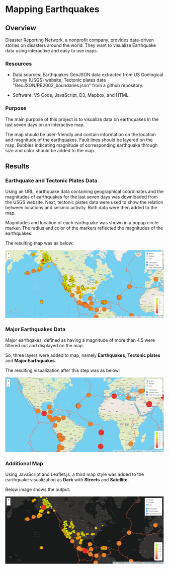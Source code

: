 # Mapping Earthquakes

## Overview

Disaster Reporting Network, a nonprofit company, provides data-driven stories on disasters around the world. They want to visualize Earthquake data using interactive and easy to use maps.

### Resources

- Data sources: Earthquakes GeoJSON data extracted from US Goelogical Survey (USGS) website; Tectonic plates data "GeoJSON/PB2002_boundaries.json" from a github repository.

- Software: VS Code, JavaScript, D3, Mapbox, and HTML.

### Purpose

The main purpose of this project is to visualize data on earthquakes in the last seven days on an interactive map.

The map should be user-friendly and contain information on the location and magnitude of the earthquakes. Fault lines should be layered on the map. Bubbles indicating magnitude of corresponding earthquake through size and color should be added to the map.

## Results

### Earthquake and Tectonic Plates Data

Using an URL, earthquake data containing geographical coordinates and the magnitudes of earthquakes for the last seven days was downloaded from the USGS website. Next, tectonic plates data were used to show the relation between locations and seismic activity. Both data were then added to the map.

Magnitudes and location of each earthquake was shown in a popup circle marker. The radius and color of the markers reflected the magnitudes of the earthquakes.

The resulting map was as below:

![EQ_Tectonic_plates](https://github.com/Nusratnimme/Mapping_Earthquakes/blob/main/Images/Tectonic_Plates.png)


### Major Earthquakes Data

Major earthqakes, defined as having a magnitude of more than 4.5 were filtered out and displayed on the map.

So, three layers were added to map, namely **Earthquakes**, **Tectonic plates** and **Major Earthquakes**.

The resulting visualization after this step was as below:

![Major_EQ](https://github.com/Nusratnimme/Mapping_Earthquakes/blob/main/Images/MajorEQ.png)

### Additional Map
Using JavaScript and Leaflet.js, a third map style was added to the earthquake visualization as **Dark** with **Streets** and **Satellite**.

Below image shows the output:

![Dark_Style](https://github.com/Nusratnimme/Mapping_Earthquakes/blob/main/Images/Additional%20map.png)

